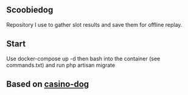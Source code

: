 ## Scoobiedog
Repository I use to gather slot results and save them for offline replay.

## Start
Use docker-compose up -d then bash into the container (see commands.txt) and run php artisan migrate



## Based on [casino-dog](https://github.com/four-by-two/casino-slots-aggregation-app)

